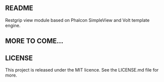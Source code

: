 ## README

Restgrip view module based on Phalcon SimpleView and Volt template engine.

## MORE TO COME...

## LICENSE
This project is released under the MIT licence. See the LICENSE.md file for more.